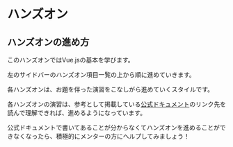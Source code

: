 # ハンズオン

## ハンズオンの進め方

このハンズオンではVue.jsの基本を学びます。

左のサイドバーのハンズオン項目一覧の上から順に進めていきます。

各ハンズオンは、お題を伴った演習をこなしがら進めていくスタイルです。

各ハンズオンの演習は、参考として掲載している[公式ドキュメント](https://jp.vuejs.org/v2/guide/)のリンク先を読んで理解できれば、進めるようになっています。

公式ドキュメントで書いてあることが分からなくてハンズオンを進めることができなくなったら、積極的にメンターの方にヘルプしてみましょう！
